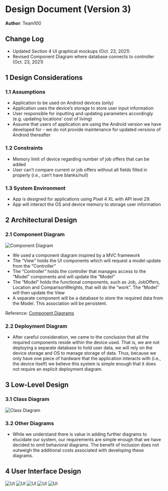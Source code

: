 # Design Document (Version 3)

**Author**: Team100

## Change Log

* Updated Section 4 UI graphical mockups (Oct. 23, 2021)
* Revised Component Diagram where database connects to controller (Oct. 23, 2021)

## 1 Design Considerations

### 1.1 Assumptions

* Application to be used on Android devices (only)
* Application uses the device’s storage to store user input information
* User responsible for inputting and updating parameters accordingly (e.g. updating locations’  cost of living)
* Assume that users of application are using the Android version we have developed for - we do not provide maintenance for updated versions of Android thereafter


### 1.2 Constraints

* Memory limit of device regarding number of job offers that can be added
* User can’t compare current or job offers without all fields filled in properly (i.e., can’t have blanks/null)


### 1.3 System Environment

* App is designed for applications using Pixel 4 XL with API level 29.
* App will interact the OS and device memory to storage user information

## 2 Architectural Design

### 2.1 Component Diagram
![Component Diagram](./images/ComponentDiagram.png)

* We used a component diagram inspired by a MVC framework
* The “View” holds the UI components which will request a model update from the “Controller”
* The “Controller” holds the controller that manages access to the “Model” components and will update the “Model”
* The “Model” holds the functional components, such as Job, JobOffers, Location and ComparisonWeights, that will do the “work”. The “Model” will then update the View
* A separate component will be a database to store the required data from the Model. This association will be persistent.

Reference: [Component Diagrams](https://stackoverflow.com/questions/52807195/which-is-an-accurately-approach-of-mvcs-component-diagram)


### 2.2 Deployment Diagram

* After careful consideration, we came to the conclusion that all the required components reside within the device used. That is, we are not deploying a separate database to hold user data, we will rely on the device storage and OS to manage storage of data. Thus, because we only have one piece of hardware that the application interacts with (i.e., the device itself) we believe this system is simple enough that it does not require an explicit deployment diagram. 

## 3 Low-Level Design

### 3.1 Class Diagram

![Class Diagram](./images/ClassDiagram.png)

### 3.2 Other Diagrams

* While we understand there is value in adding further diagrams to elucidate our system, our requirements are simple enough that we have decided to omit behavioral diagrams. The benefit of inclusion does not outweigh the additional costs associated with developing these diagrams.

## 4 User Interface Design
![UI](./images/MainMenu-UI.png)
![UI](./images/EnterCurrentJob-UI.png)
![UI](./images/EnterJobOffer-UI.png)
![UI](./images/AdjustComparisonWeights-UI.png)
![UI](./images/CompareJobOffers-UI.png)

